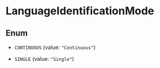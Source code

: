 

# LanguageIdentificationMode

## Enum


* `CONTINUOUS` (value: `"Continuous"`)

* `SINGLE` (value: `"Single"`)



